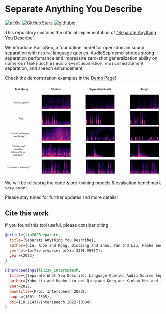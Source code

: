 # Separate Anything You Describe
[![arXiv](https://img.shields.io/badge/arXiv-Paper-<COLOR>.svg)](https://audio-agi.github.io/Separate-Anything-You-Describe/AudioSep_arXiv.pdf) [![GitHub Stars](https://img.shields.io/github/stars/Audio-AGI/AudioSep?style=social)](https://github.com/Audio-AGI/AudioSep/) [![githubio](https://img.shields.io/badge/GitHub.io-Demo_Page-blue?logo=Github&style=flat-square)](https://audio-agi.github.io/Separate-Anything-You-Describe) 

This repository contains the official implementation of ["Separate Anything You Describe"](https://audio-agi.github.io/Separate-Anything-You-Describe/AudioSep_arXiv.pdf).

We introduce AudioSep, a foundation model for open-domain sound separation with natural language queries. AudioSep demonstrates strong separation performance and impressive zero-shot generalization ability on numerous tasks such as audio event separation, musical instrument separation, and
speech enhancement. 

Check the demonstration examples in the [Demo Page](https://audio-agi.github.io/Separate-Anything-You-Describe/)!

<p align="center">
  <img align="middle" width="800" src="assets/results.png"/>
</p>

We will be releasing the code & pre-training models & evaluation benchmark very soon! 

Please stay tuned for further updates and more details!

## Cite this work

If you found this tool useful, please consider citing
```bibtex
@article{liu2023separate,
  title={Separate Anything You Describe},
  author={Liu, Xubo and Kong, Qiuqiang and Zhao, Yan and Liu, Haohe and Yuan, Yi and Liu, Yuzhuo and Xia, Rui and Wang, Yuxuan and Plumbley, Mark D and Wang, Wenwu},
  journal={arXiv preprint arXiv:2308.05037},
  year={2023}
}
```
```bibtex
@inproceedings{liu22w_interspeech,
  title={{Separate What You Describe: Language-Queried Audio Source Separation}},
  author={Xubo Liu and Haohe Liu and Qiuqiang Kong and Xinhao Mei and Jinzheng Zhao and Qiushi Huang and Mark D. Plumbley and Wenwu Wang},
  year=2022,
  booktitle={Proc. Interspeech 2022},
  pages={1801--1805},
  doi={10.21437/Interspeech.2022-10894}
}
```
